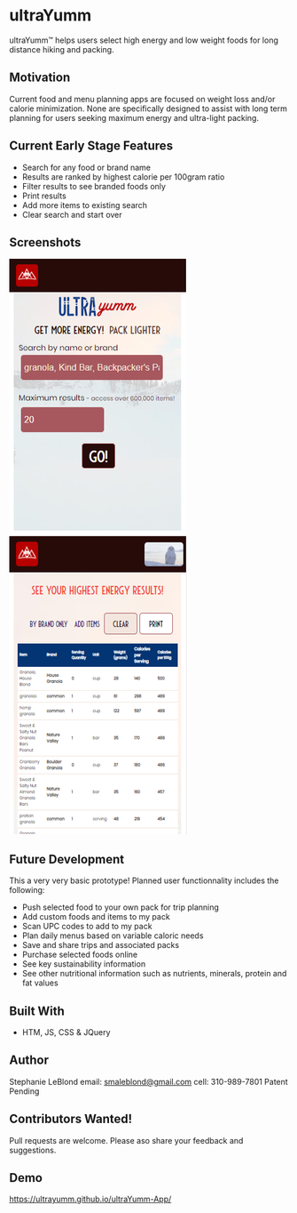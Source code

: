 # ultraYumm

ultraYumm™ helps users select high energy and low weight foods for long distance hiking and packing. 

## Motivation

Current food and menu planning apps are focused on weight loss and/or calorie minimization. None are specifically designed to assist with long term planning for users seeking maximum energy and ultra-light packing.

## Current Early Stage Features

- Search for any food or brand name
- Results are ranked by highest calorie per 100gram ratio
- Filter results to see branded foods only
- Print results
- Add more items to existing search
- Clear search and start over

## Screenshots
![Search](images/uYsearch.png)
![Results](images/uYresults.png)

## Future Development

This a very very basic prototype! Planned user functionnality includes the following:

- Push selected food to your own pack for trip planning
- Add custom foods and items to my pack
- Scan UPC codes to add to my pack
- Plan daily menus based on variable caloric needs
- Save and share trips and associated packs
- Purchase selected foods online
- See key sustainability information
- See other nutritional information such as nutrients, minerals,  protein and fat values

## Built With
- HTM, JS, CSS & JQuery

## Author
Stephanie LeBlond
email: smaleblond@gmail.com
cell: 310-989-7801
Patent Pending

## Contributors Wanted!
Pull requests are welcome. Please aso share your feedback and suggestions.

## Demo
https://ultrayumm.github.io/ultraYumm-App/

